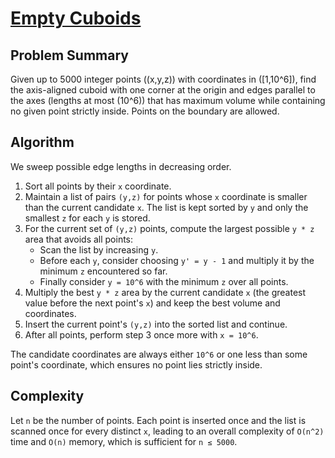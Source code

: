 # [Empty Cuboids](https://www.spoj.com/problems/EMPTY/)

## Problem Summary
Given up to 5000 integer points \((x,y,z)\) with coordinates in \([1,10^6]\),
find the axis-aligned cuboid with one corner at the origin and edges parallel to
the axes (lengths at most \(10^6\)) that has maximum volume while containing
no given point strictly inside. Points on the boundary are allowed.

## Algorithm
We sweep possible edge lengths in decreasing order.

1. Sort all points by their `x` coordinate.
2. Maintain a list of pairs `(y,z)` for points whose `x` coordinate is smaller
   than the current candidate `x`. The list is kept sorted by `y` and only the
   smallest `z` for each `y` is stored.
3. For the current set of `(y,z)` points, compute the largest possible
   `y * z` area that avoids all points:
   - Scan the list by increasing `y`.
   - Before each `y`, consider choosing `y' = y - 1` and multiply it by the
     minimum `z` encountered so far.
   - Finally consider `y = 10^6` with the minimum `z` over all points.
4. Multiply the best `y * z` area by the current candidate `x` (the greatest
   value before the next point's `x`) and keep the best volume and coordinates.
5. Insert the current point's `(y,z)` into the sorted list and continue.
6. After all points, perform step 3 once more with `x = 10^6`.

The candidate coordinates are always either `10^6` or one less than some point's
coordinate, which ensures no point lies strictly inside.

## Complexity
Let `n` be the number of points. Each point is inserted once and the list is
scanned once for every distinct `x`, leading to an overall complexity of
`O(n^2)` time and `O(n)` memory, which is sufficient for `n ≤ 5000`.
